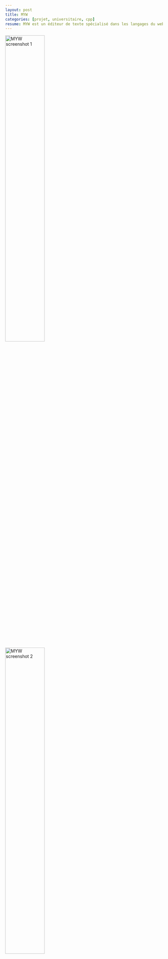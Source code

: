 ```yaml
---
layout: post
title: MYW
categories: [projet, universitaire, cpp]
resume: MYW est un éditeur de texte spécialisé dans les langages du web (html, php, css, javascript...). Embarquant un client ftp, et un explorateur web. Le tout en C++ grace à l'API Qt.
---
```

<div class="container-img">
  <img src="http://man.lydiman.net/cv/C++/MYW/myw.png" alt="MYW screenshot 1" width="50%" />
  <img src="http://man.lydiman.net/cv/C++/MYW/FTPBrowser.png" alt="MYW screenshot 2" width="50%" />
  <img src="http://man.lydiman.net/cv/C++/MYW/WebBrowser.png" alt="MYW screenshot 3" width="50%" />
</div>

Projet comptant pour une unité d'enseignement, réalisé en groupe de 7 personnes. Nous avons eu 
un semestre pour le faire. Malgrés quelques bugs ce logiciel est fonctionnel. Le client ftp et 
l'explorateur web que j'ai réalisé pour ce projet ont été programmés dans le but de pouvoir être 
réutilisés pour d'autres projets.

* Rôle : Chef de projet, concepteur du client ftp et de l'explorateur web.
* Connaissances acquises : Ce projet m'a permis d'approfondir mes connaissances de l'API Qt, en découvrant de nouveaux aspects tels que la partie web avec les requêtes http et ftp. De plus c'était la première fois que j'étais chef d'un groupe de 7 personnes.

<div class="container-link">
  <a href="http://man.lydiman.net/cv/C++/MYW/MYW1.1.zip" target="_blank">Sources</a>
  <a href="http://man.lydiman.net/cv/C++/MYW/rapport.pdf" target="_blank">Readme</a>
</div>